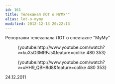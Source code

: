 ```yaml
---
id: 161
title: Телеканал ЛОТ о МУМУ""
alias: lot-o-mymy
modified: 2012-12-13 20:22:13
---
```


Репортажи телеканала ЛОТ о спектакле "МуМу"

<figure>{youtube:http://www.youtube.com/watch?v=kuXsO3MRFJs&amp;feature=colike 480 353}</figure>

<figure>{youtube:http://www.youtube.com/watch?v=uHH9_QBH8d8&amp;feature=colike 480 353}</figure>

24.12.2011


